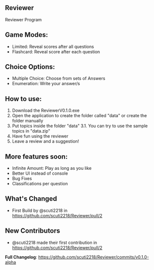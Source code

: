 ## Reviewer
Reviewer Program

 ## Game Modes:
- Limited: Reveal scores after all questions
- Flashcard: Reveal score after each question

## Choice Options:
- Multiple Choice: Choose from sets of Answers
- Enumeration: Write your answer/s

## How to use:
1. Download the ReviewerV0.1.0.exe
2. Open the application to create the folder called "data" or create the folder manually
3. Put topics inside the folder "data"
3.1. You can try to use the sample topics in "data.zip"
4. Have fun using the reviewer
5. Leave a review and a suggestion!

## More features soon:
- Infinite Amount: Play as long as you like
- Better UI instead of console
- Bug Fixes
- Classifications per question

## What's Changed
* First Build by @scuti2218 in https://github.com/scuti2218/Reviewer/pull/2

## New Contributors
* @scuti2218 made their first contribution in https://github.com/scuti2218/Reviewer/pull/2

**Full Changelog**: https://github.com/scuti2218/Reviewer/commits/v0.1.0-alpha
